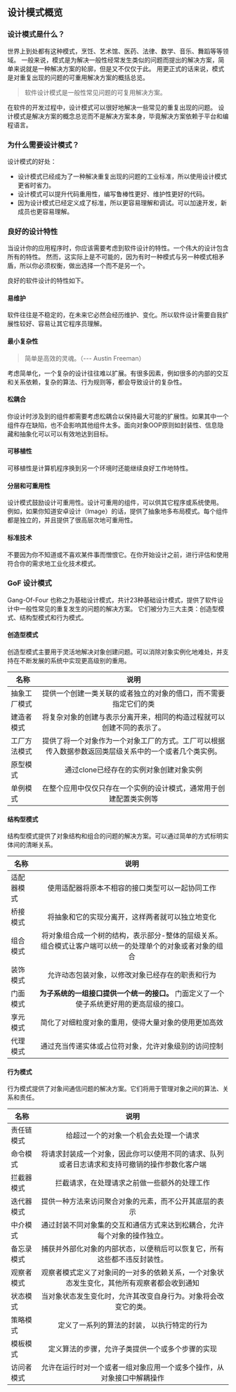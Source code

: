## 设计模式概览

### 设计模式是什么？

世界上到处都有这种模式，烹饪、艺术馆、医药、法律、数学、音乐、舞蹈等等领域。
一般来说，模式是为解决一般性经常发生类似的问题而提出的解决方案，简单来说就是一种解决方案的轮廓，但是又不仅仅于此。
用更正式的话来说，模式是对重复出现的问题的可重用解决方案的概括总览。

>软件设计模式是一般性常见问题的可复用解决方案。

在软件的开发过程中，设计模式可以很好地解决一些常见的重复出现的问题。
设计模式是解决方案的概念总览而不是解决方案本身，毕竟解决方案依赖于平台和编程语言。

### 为什么需要设计模式？

设计模式的好处：

- 设计模式已经成为了一种解决重复出现的问题的工业标准，所以使用设计模式更省时省力。
- 设计模式可以提升代码重用性，编写鲁棒性更好、维护性更好的代码。
- 因为设计模式已经定义成了标准，所以更容易理解和调试。可以加速开发，新成员也更容易理解。

### 良好的设计特性

当设计你的应用程序时，你应该需要考虑到软件设计的特性。一个伟大的设计包含所有的特性。
然而，这实际上是不可能的，因为有时一种模式与另一种模式相矛盾，所以你必须权衡，做出选择一个而不是另一个。


良好的软件设计的特性如下。

#### 易维护

软件往往是不稳定的，在未来它必然会经历维护、变化。所以软件设计需要自我扩展性较好、容易让其它程序员理解。

#### 最小复杂性

>简单是高效的灵魂。（--- Austin Freeman）

考虑简单化，一个复杂的设计往往难以扩展。有很多因素，例如很多的内部的交互和关系依赖，复杂的算法、行为规则等，都会导致设计的复杂性。

#### 松耦合

你设计时涉及到的组件都需要考虑松耦合以保持最大可能的扩展性。如果其中一个组件存在缺陷，也不会影响其他组件太多。面向对象OOP原则如封装性、信息隐藏和抽象化可以可以有效地达到目标。

#### 可移植性

可移植性是计算机程序换到另一个环境时还能继续良好工作地特性。

#### 分层和可重用性

设计模式鼓励设计可重用性。设计可重用的组件，可以供其它程序或系统使用。
例如，如果你知道安卓设计（Image）的话，提供了抽象地多布局模式。每个组件都是独立的，并且提供了很高层次地可重用性。

#### 标准技术

不要因为你不知道或不喜欢某件事而憎恨它。在你开始设计之前，进行评估和使用符合你的需求地工业化技术模式。

### GoF 设计模式

Gang-Of-Four 也称之为基础设计模式，共计23种基础设计模式，提供了软件设计中一般性常见的重复发生的问题的解决方案。
它们被分为三大主类：创造型模式、结构型模式和行为模式。

#### 创造型模式

创造型模式主要用于灵活地解决对象创建问题。可以消除对象实例化地难处，并支持在不断发展的系统中实现更高级别的重用。

| 名称        | 说明           | 
| ------------- |:-------------:| 
| 抽象工厂模式      | 提供一个创建一类关联的或者独立的对象的借口，而不需要指定它们的类 | 
| 建造者模式     | 将复杂对象的创建与表示分离开来，相同的构造过程就可以创建不同的表示了。      |  
| 工厂方法模式 | 提供了将一个对象作为一个对象工厂的方式。工厂可以根据传入数据参数返回类层级关系中的一个或者几个类实例。      |    
| 原型模式 |   通过clone已经存在的实例对象创建对象实例    |  
| 单例模式 |   在整个应用中仅仅只存在一个实例的设计模式，通常用于创建配置类实例等    |  



#### 结构型模式

结构型模式提供了对象结构和组合的问题的解决方案。可以通过简单的方式标明实体间的清晰关系。

| 名称        | 说明           | 
| ------------- |:-------------:| 
| 适配器模式      | 使用适配器将原本不相容的接口类型可以一起协同工作 | 
| 桥接模式     | 将抽象和它的实现分离开，这样两者就可以独立地变化      |  
| 组合模式 | 将对象组合成一个树的结构，表示部分-整体的层级关系。组合模式让客户端可以统一的处理单个的对象或者对象的组合   |    
| 装饰模式 |   允许动态包装对象，以修改对象已经存在的职责和行为    |  
| 门面模式 |   **为子系统的一组接口提供一个统一的接口。** 门面定义了一个使子系统更好用的更高层级的接口。   |  
| 享元模式 |   简化了对细粒度对象的重用，使得大量对象的使用更加高效    |  
| 代理模式 |   通过充当传递实体或占位符对象，允许对象级别的访问控制   |  


#### 行为模式

行为模式提供了对象间通信问题的解决方案。它们将用于管理对象之间的算法、关系和责任。

| 名称        | 说明           | 
| ------------- |:-------------:| 
| 责任链模式      | 给超过一个的对象一个机会去处理一个请求 | 
| 命令模式     | 将请求封装成一个对象，因此你可以使用不同的请求、队列或者日志请求和支持可撤销的操作参数化客户端    |  
| 拦截器模式 | 拦截请求，在处理请求之前做一些额外的处理工作   |    
| 迭代器模式 |  提供一种方法来访问聚合对象的元素，而不公开其底层的表示     |  
| 中介模式 |   通过封装不同对象集的交互和通信方式来达到松耦合，允许每个对象的操作独立。   |  
| 备忘录模式 |   捕获并外部化对象的内部状态，以便稍后可以恢复它，所有这些都不违反封装性。    |  
| 观察者模式 |   观察者模式定义了对象间的一对多的依赖关系，一个对象状态发生变化，其他所有观察者都会收到通知   |
| 状态模式 |   当对象状态发生变化时，允许其改变自身行为。对象将会改变它的类。   |
| 策略模式 |   定义了一系列的算法的封装， 以执行特定的行为  |
| 模板模式 |   定义算法的步骤，允许子类提供一个或多个步骤的实现   |
| 访问者模式 |   允许在运行时对一个或者一组对象应用一个或多个操作，从对象接口中解耦操作   |  